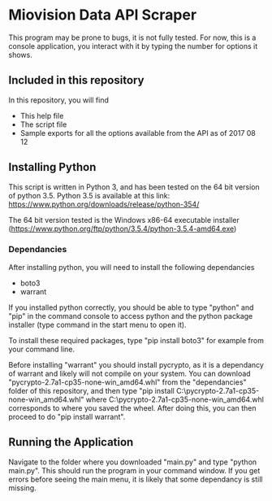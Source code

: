 # Miovision Data API Scraper
This program may be prone to bugs, it is not fully tested.
For now, this is a console application, you interact with it by typing the number for options it shows.

## Included in this repository
In this repository, you will find
* This help file
* The script file
* Sample exports for all the options available from the API as of 2017 08 12

## Installing Python
This script is written in Python 3, and has been tested on the 64 bit version of python 3.5. Python 3.5 is available at this link: https://www.python.org/downloads/release/python-354/ 

The 64 bit version tested is the Windows x86-64 executable installer (https://www.python.org/ftp/python/3.5.4/python-3.5.4-amd64.exe)

### Dependancies
After installing python, you will need to install the following dependancies
* boto3
* warrant

If you installed python correctly, you should be able to type "python" and "pip" in the command console to access python and the python package installer (type command in the start menu to open it). 

To install these required packages, type "pip install boto3" for example from your command line.

Before installing "warrant" you should install pycrypto, as it is a dependancy of warrant and likely will not compile on your system. You can download "pycrypto-2.7a1-cp35-none-win_amd64.whl" from the "dependancies" folder of this repository, and then type "pip install C:\pycrypto-2.7a1-cp35-none-win_amd64.whl" where C:\pycrypto-2.7a1-cp35-none-win_amd64.whl corresponds to where you saved the wheel. After doing this, you can then proceed to do "pip install warrant".

## Running the Application
Navigate to the folder where you downloaded "main.py" and type "python main.py". This should run the program in your command window. If you get errors before seeing the main menu, it is likely that some dependancy is still missing.
